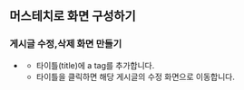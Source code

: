 ## 머스테치로 화면 구성하기
  ### 게시글 수정,삭제 화면 만들기
  - <a href="/posts/update/{{id}}"></a>
    - 타이틀(title)에 a tag를 추가합니다.
    - 타이틀을 클릭하면 해당 게시글의 수정 화면으로 이동합니다.